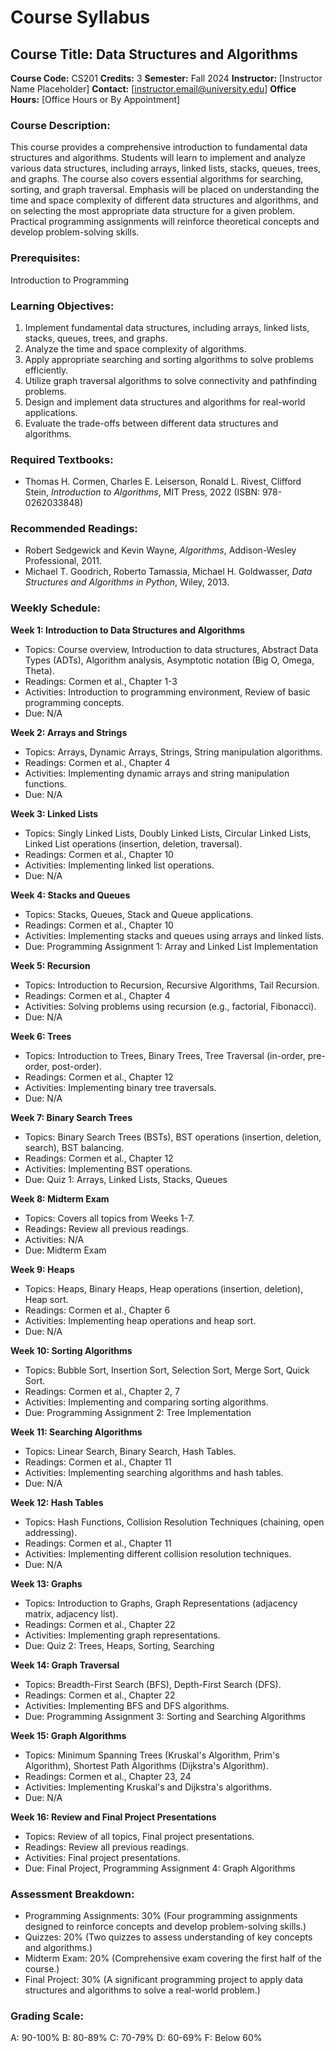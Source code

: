 # Course Syllabus
## Course Title: Data Structures and Algorithms
**Course Code:** CS201
**Credits:** 3
**Semester:** Fall 2024
**Instructor:** [Instructor Name Placeholder]
**Contact:** [instructor.email@university.edu]
**Office Hours:** [Office Hours or By Appointment]

### Course Description:
This course provides a comprehensive introduction to fundamental data structures and algorithms. Students will learn to implement and analyze various data structures, including arrays, linked lists, stacks, queues, trees, and graphs. The course also covers essential algorithms for searching, sorting, and graph traversal. Emphasis will be placed on understanding the time and space complexity of different data structures and algorithms, and on selecting the most appropriate data structure for a given problem. Practical programming assignments will reinforce theoretical concepts and develop problem-solving skills.

### Prerequisites:
Introduction to Programming

### Learning Objectives:
1.  Implement fundamental data structures, including arrays, linked lists, stacks, queues, trees, and graphs.
2.  Analyze the time and space complexity of algorithms.
3.  Apply appropriate searching and sorting algorithms to solve problems efficiently.
4.  Utilize graph traversal algorithms to solve connectivity and pathfinding problems.
5.  Design and implement data structures and algorithms for real-world applications.
6.  Evaluate the trade-offs between different data structures and algorithms.

### Required Textbooks:
- Thomas H. Cormen, Charles E. Leiserson, Ronald L. Rivest, Clifford Stein, *Introduction to Algorithms*, MIT Press, 2022 (ISBN: 978-0262033848)

### Recommended Readings:
- Robert Sedgewick and Kevin Wayne, *Algorithms*, Addison-Wesley Professional, 2011.
- Michael T. Goodrich, Roberto Tamassia, Michael H. Goldwasser, *Data Structures and Algorithms in Python*, Wiley, 2013.

### Weekly Schedule:
**Week 1: Introduction to Data Structures and Algorithms**
- Topics: Course overview, Introduction to data structures, Abstract Data Types (ADTs), Algorithm analysis, Asymptotic notation (Big O, Omega, Theta).
- Readings: Cormen et al., Chapter 1-3
- Activities: Introduction to programming environment, Review of basic programming concepts.
- Due: N/A

**Week 2: Arrays and Strings**
- Topics: Arrays, Dynamic Arrays, Strings, String manipulation algorithms.
- Readings: Cormen et al., Chapter 4
- Activities: Implementing dynamic arrays and string manipulation functions.
- Due: N/A

**Week 3: Linked Lists**
- Topics: Singly Linked Lists, Doubly Linked Lists, Circular Linked Lists, Linked List operations (insertion, deletion, traversal).
- Readings: Cormen et al., Chapter 10
- Activities: Implementing linked list operations.
- Due: N/A

**Week 4: Stacks and Queues**
- Topics: Stacks, Queues, Stack and Queue applications.
- Readings: Cormen et al., Chapter 10
- Activities: Implementing stacks and queues using arrays and linked lists.
- Due: Programming Assignment 1: Array and Linked List Implementation

**Week 5: Recursion**
- Topics: Introduction to Recursion, Recursive Algorithms, Tail Recursion.
- Readings: Cormen et al., Chapter 4
- Activities: Solving problems using recursion (e.g., factorial, Fibonacci).
- Due: N/A

**Week 6: Trees**
- Topics: Introduction to Trees, Binary Trees, Tree Traversal (in-order, pre-order, post-order).
- Readings: Cormen et al., Chapter 12
- Activities: Implementing binary tree traversals.
- Due: N/A

**Week 7: Binary Search Trees**
- Topics: Binary Search Trees (BSTs), BST operations (insertion, deletion, search), BST balancing.
- Readings: Cormen et al., Chapter 12
- Activities: Implementing BST operations.
- Due: Quiz 1: Arrays, Linked Lists, Stacks, Queues

**Week 8: Midterm Exam**
- Topics: Covers all topics from Weeks 1-7.
- Readings: Review all previous readings.
- Activities: N/A
- Due: Midterm Exam

**Week 9: Heaps**
- Topics: Heaps, Binary Heaps, Heap operations (insertion, deletion), Heap sort.
- Readings: Cormen et al., Chapter 6
- Activities: Implementing heap operations and heap sort.
- Due: N/A

**Week 10: Sorting Algorithms**
- Topics: Bubble Sort, Insertion Sort, Selection Sort, Merge Sort, Quick Sort.
- Readings: Cormen et al., Chapter 2, 7
- Activities: Implementing and comparing sorting algorithms.
- Due: Programming Assignment 2: Tree Implementation

**Week 11: Searching Algorithms**
- Topics: Linear Search, Binary Search, Hash Tables.
- Readings: Cormen et al., Chapter 11
- Activities: Implementing searching algorithms and hash tables.
- Due: N/A

**Week 12: Hash Tables**
- Topics: Hash Functions, Collision Resolution Techniques (chaining, open addressing).
- Readings: Cormen et al., Chapter 11
- Activities: Implementing different collision resolution techniques.
- Due: N/A

**Week 13: Graphs**
- Topics: Introduction to Graphs, Graph Representations (adjacency matrix, adjacency list).
- Readings: Cormen et al., Chapter 22
- Activities: Implementing graph representations.
- Due: Quiz 2: Trees, Heaps, Sorting, Searching

**Week 14: Graph Traversal**
- Topics: Breadth-First Search (BFS), Depth-First Search (DFS).
- Readings: Cormen et al., Chapter 22
- Activities: Implementing BFS and DFS algorithms.
- Due: Programming Assignment 3: Sorting and Searching Algorithms

**Week 15: Graph Algorithms**
- Topics: Minimum Spanning Trees (Kruskal's Algorithm, Prim's Algorithm), Shortest Path Algorithms (Dijkstra's Algorithm).
- Readings: Cormen et al., Chapter 23, 24
- Activities: Implementing Kruskal's and Dijkstra's algorithms.
- Due: N/A

**Week 16: Review and Final Project Presentations**
- Topics: Review of all topics, Final project presentations.
- Readings: Review all previous readings.
- Activities: Final project presentations.
- Due: Final Project, Programming Assignment 4: Graph Algorithms

### Assessment Breakdown:
*   Programming Assignments: 30% (Four programming assignments designed to reinforce concepts and develop problem-solving skills.)
*   Quizzes: 20% (Two quizzes to assess understanding of key concepts and algorithms.)
*   Midterm Exam: 20% (Comprehensive exam covering the first half of the course.)
*   Final Project: 30% (A significant programming project to apply data structures and algorithms to solve a real-world problem.)

### Grading Scale:
A: 90-100%
B: 80-89%
C: 70-79%
D: 60-69%
F: Below 60%
